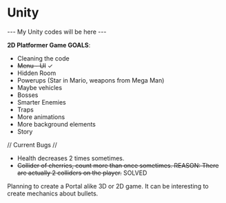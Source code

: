 # Unity

--- My Unity codes will be here ---

**2D Platformer Game GOALS**:

- Cleaning the code
- ~~Menu - UI~~ ✓
- Hidden Room
- Powerups (Star in Mario, weapons from Mega Man)
- Maybe vehicles
- Bosses
- Smarter Enemies
- Traps
- More animations
- More background elements
- Story

// Current Bugs //

- Health decreases 2 times sometimes.
- ~~Collider of cherries, count more than once sometimes. REASON: There are actually 2 colliders on the player.~~ SOLVED


Planning to create a Portal alike 3D or 2D game. It can be interesting to create mechanics about bullets.
